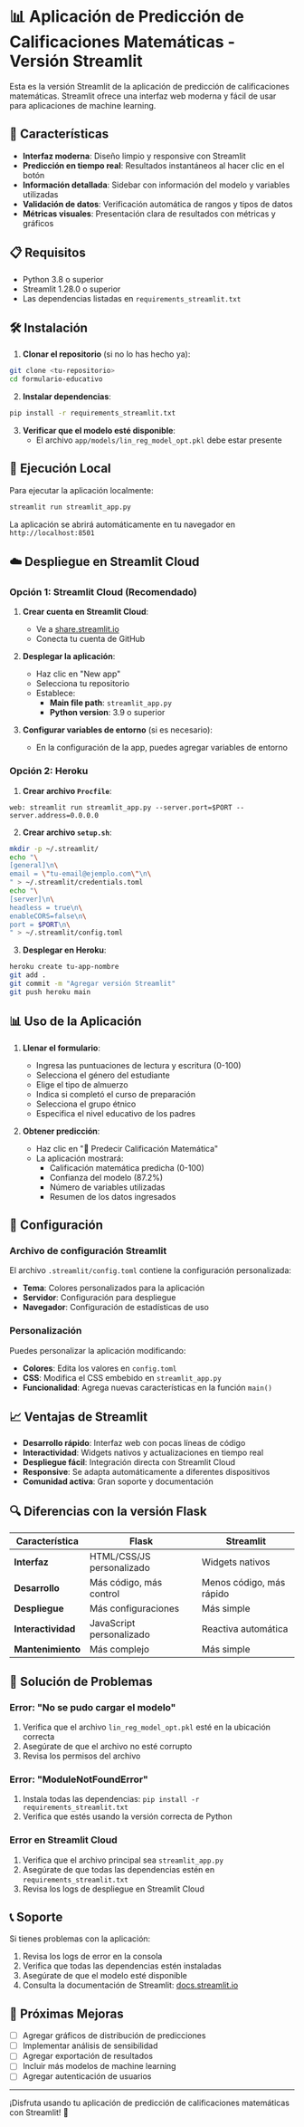 # 📊 Aplicación de Predicción de Calificaciones Matemáticas - Versión Streamlit

Esta es la versión Streamlit de la aplicación de predicción de calificaciones matemáticas. Streamlit ofrece una interfaz web moderna y fácil de usar para aplicaciones de machine learning.

## 🚀 Características

- **Interfaz moderna**: Diseño limpio y responsive con Streamlit
- **Predicción en tiempo real**: Resultados instantáneos al hacer clic en el botón
- **Información detallada**: Sidebar con información del modelo y variables utilizadas
- **Validación de datos**: Verificación automática de rangos y tipos de datos
- **Métricas visuales**: Presentación clara de resultados con métricas y gráficos

## 📋 Requisitos

- Python 3.8 o superior
- Streamlit 1.28.0 o superior
- Las dependencias listadas en `requirements_streamlit.txt`

## 🛠️ Instalación

1. **Clonar el repositorio** (si no lo has hecho ya):
```bash
git clone <tu-repositorio>
cd formulario-educativo
```

2. **Instalar dependencias**:
```bash
pip install -r requirements_streamlit.txt
```

3. **Verificar que el modelo esté disponible**:
   - El archivo `app/models/lin_reg_model_opt.pkl` debe estar presente

## 🚀 Ejecución Local

Para ejecutar la aplicación localmente:

```bash
streamlit run streamlit_app.py
```

La aplicación se abrirá automáticamente en tu navegador en `http://localhost:8501`

## ☁️ Despliegue en Streamlit Cloud

### Opción 1: Streamlit Cloud (Recomendado)

1. **Crear cuenta en Streamlit Cloud**:
   - Ve a [share.streamlit.io](https://share.streamlit.io)
   - Conecta tu cuenta de GitHub

2. **Desplegar la aplicación**:
   - Haz clic en "New app"
   - Selecciona tu repositorio
   - Establece:
     - **Main file path**: `streamlit_app.py`
     - **Python version**: 3.9 o superior

3. **Configurar variables de entorno** (si es necesario):
   - En la configuración de la app, puedes agregar variables de entorno

### Opción 2: Heroku

1. **Crear archivo `Procfile`**:
```
web: streamlit run streamlit_app.py --server.port=$PORT --server.address=0.0.0.0
```

2. **Crear archivo `setup.sh`**:
```bash
mkdir -p ~/.streamlit/
echo "\
[general]\n\
email = \"tu-email@ejemplo.com\"\n\
" > ~/.streamlit/credentials.toml
echo "\
[server]\n\
headless = true\n\
enableCORS=false\n\
port = $PORT\n\
" > ~/.streamlit/config.toml
```

3. **Desplegar en Heroku**:
```bash
heroku create tu-app-nombre
git add .
git commit -m "Agregar versión Streamlit"
git push heroku main
```

## 📊 Uso de la Aplicación

1. **Llenar el formulario**:
   - Ingresa las puntuaciones de lectura y escritura (0-100)
   - Selecciona el género del estudiante
   - Elige el tipo de almuerzo
   - Indica si completó el curso de preparación
   - Selecciona el grupo étnico
   - Especifica el nivel educativo de los padres

2. **Obtener predicción**:
   - Haz clic en "🔮 Predecir Calificación Matemática"
   - La aplicación mostrará:
     - Calificación matemática predicha (0-100)
     - Confianza del modelo (87.2%)
     - Número de variables utilizadas
     - Resumen de los datos ingresados

## 🔧 Configuración

### Archivo de configuración Streamlit

El archivo `.streamlit/config.toml` contiene la configuración personalizada:

- **Tema**: Colores personalizados para la aplicación
- **Servidor**: Configuración para despliegue
- **Navegador**: Configuración de estadísticas de uso

### Personalización

Puedes personalizar la aplicación modificando:

- **Colores**: Edita los valores en `config.toml`
- **CSS**: Modifica el CSS embebido en `streamlit_app.py`
- **Funcionalidad**: Agrega nuevas características en la función `main()`

## 📈 Ventajas de Streamlit

- **Desarrollo rápido**: Interfaz web con pocas líneas de código
- **Interactividad**: Widgets nativos y actualizaciones en tiempo real
- **Despliegue fácil**: Integración directa con Streamlit Cloud
- **Responsive**: Se adapta automáticamente a diferentes dispositivos
- **Comunidad activa**: Gran soporte y documentación

## 🔍 Diferencias con la versión Flask

| Característica | Flask | Streamlit |
|----------------|-------|-----------|
| **Interfaz** | HTML/CSS/JS personalizado | Widgets nativos |
| **Desarrollo** | Más código, más control | Menos código, más rápido |
| **Despliegue** | Más configuraciones | Más simple |
| **Interactividad** | JavaScript personalizado | Reactiva automática |
| **Mantenimiento** | Más complejo | Más simple |

## 🐛 Solución de Problemas

### Error: "No se pudo cargar el modelo"

1. Verifica que el archivo `lin_reg_model_opt.pkl` esté en la ubicación correcta
2. Asegúrate de que el archivo no esté corrupto
3. Revisa los permisos del archivo

### Error: "ModuleNotFoundError"

1. Instala todas las dependencias: `pip install -r requirements_streamlit.txt`
2. Verifica que estés usando la versión correcta de Python

### Error en Streamlit Cloud

1. Verifica que el archivo principal sea `streamlit_app.py`
2. Asegúrate de que todas las dependencias estén en `requirements_streamlit.txt`
3. Revisa los logs de despliegue en Streamlit Cloud

## 📞 Soporte

Si tienes problemas con la aplicación:

1. Revisa los logs de error en la consola
2. Verifica que todas las dependencias estén instaladas
3. Asegúrate de que el modelo esté disponible
4. Consulta la documentación de Streamlit: [docs.streamlit.io](https://docs.streamlit.io)

## 🎯 Próximas Mejoras

- [ ] Agregar gráficos de distribución de predicciones
- [ ] Implementar análisis de sensibilidad
- [ ] Agregar exportación de resultados
- [ ] Incluir más modelos de machine learning
- [ ] Agregar autenticación de usuarios

---

¡Disfruta usando tu aplicación de predicción de calificaciones matemáticas con Streamlit! 🎉

